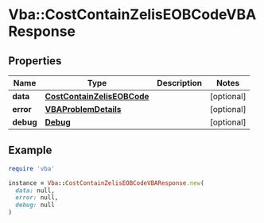 # Vba::CostContainZelisEOBCodeVBAResponse

## Properties

| Name | Type | Description | Notes |
| ---- | ---- | ----------- | ----- |
| **data** | [**CostContainZelisEOBCode**](CostContainZelisEOBCode.md) |  | [optional] |
| **error** | [**VBAProblemDetails**](VBAProblemDetails.md) |  | [optional] |
| **debug** | [**Debug**](Debug.md) |  | [optional] |

## Example

```ruby
require 'vba'

instance = Vba::CostContainZelisEOBCodeVBAResponse.new(
  data: null,
  error: null,
  debug: null
)
```

